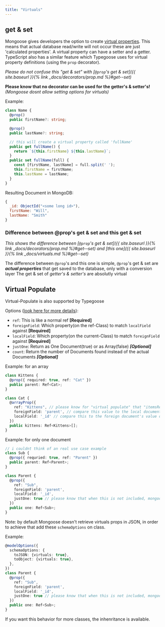```yaml
---
title: "Virtuals"
---
```


## get & set

Mongoose gives developers the option to create [virtual properties](http://mongoosejs.com/docs/api.html#schema_Schema-virtual). This means that actual database read/write will not occur these are just 'calculated properties'. A virtual property can have a setter and a getter. TypeScript also has a similar feature which Typegoose uses for virtual property definitions (using the `prop` decorator).

*Please do not confuse this "get & set" with [`@prop`'s get & set]({{ site.baseurl }}{% link _docs/decorators/prop.md %}#get--set)*

**Please know that no decorator can be used for the getter's & setter's!** *(Mongoose dosnt allow setting options for virtuals)*

Example:

```ts
class Name {
  @prop()
  public firstName?: string;

  @prop()
  public lastName?: string;

  // this will create a virtual property called 'fullName'
  public get fullName() {
    return `${this.firstName} ${this.lastName}`;
  }
  public set fullName(full) {
    const [firstName, lastName] = full.split(' ');
    this.firstName = firstName;
    this.lastName = lastName;
  }
}
```

Resulting Document in MongoDB:

```js
{
  _id: ObjectId("<some long id>"),
  firstName: "Will",
  lastName: "Smith"
}
```

### Difference between @prop's get & set and this get & set

*This shows the difference between [`@prop`'s get & set]({{ site.baseurl }}{% link _docs/decorators/prop.md %}#get--set) and [this one]({{ site.baseurl }}{% link _docs/virtuals.md %}#get--set)*

The difference between `@prop`'s and this one is simple, `@prop`'s get & set are ***actual properties*** that get saved to the database, only with a conversion layer
The get & set of *getter's & setter's* are absolutly virtual

## Virtual Populate

Virtual-Populate is also supported by Typegoose

Options ([look here for more details](https://mongoosejs.com/docs/api/schema.html#schema_Schema-virtual)):
  - `ref`: This is like a normal ref **[Required]**
  - `foreignField`: Which property(on the ref-Class) to match `localField` against **[Required]**
  - `localField`: Which property(on the current-Class) to match `foreignField` against **[Required]**
  - `justOne`: Return as One Document(true) or as Array(false) ***[Optional]***
  - `count`: Return the number of Documents found instead of the actual Documents ***[Optional]***

Example: for an array

```ts
class Kittens {
  @prop({ required: true, ref: "Cat" })
  public parent: Ref<Cat>;
}

class Cat {
  @arrayProp({
    ref: "Kittens", // please know for "virtual populate" that "itemsRef" will **not** work here
    foreignField: 'parent', // compare this value to the local document populate is called on
    localField: '_id' // compare this to the foreign document's value defined in "foreignField"
  })
  public kittens: Ref<Kittens>[];
}
```

Example: for only one document

```ts
// i couldnt think of an real use case example
class Sub {
  @prop({ requried: true, ref: "Parent" })
  public parent: Ref<Parent>;
}

class Parent {
  @prop({
    ref: "Sub",
    foreignField: 'parent',
    localField: '_id',
    justOne: true // please know that when this is not included, mongoose will return an array
  })
  public one: Ref<Sub>;
}
```

Note: by default Mongoose doesn't retrieve virtuals props in JSON, in order to achieve that add these `schemaOptions` on class.

Example:

```ts
@modelOptions({
  schemaOptions: {
    toJSON: {virtuals: true},
    toObject: {virtuals: true},
  },
})
class Parent {
  @prop({
    ref: "Sub",
    foreignField: 'parent',
    localField: '_id',
    justOne: true // please know that when this is not included, mongoose will return an array
  })
  public one: Ref<Sub>;
}
```

If you want this behavior for more classes, the inhenritance is available.

